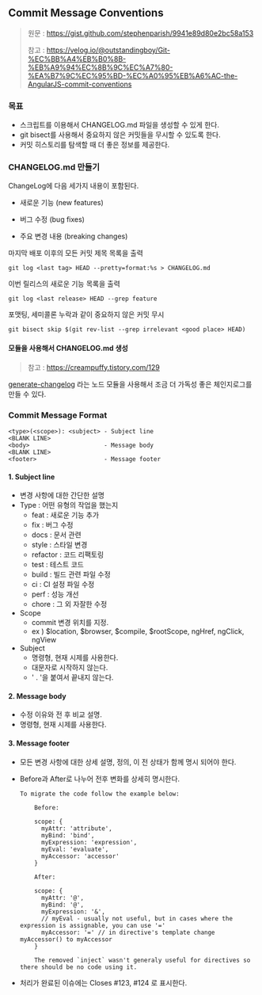 ## Commit Message Conventions

> 원문 : https://gist.github.com/stephenparish/9941e89d80e2bc58a153
>
> 참고 : https://velog.io/@outstandingboy/Git-%EC%BB%A4%EB%B0%8B-%EB%A9%94%EC%8B%9C%EC%A7%80-%EA%B7%9C%EC%95%BD-%EC%A0%95%EB%A6%AC-the-AngularJS-commit-conventions



### 목표

* 스크립트를 이용해서 CHANGELOG.md 파일을 생성할 수 있게 한다.
* git bisect를 사용해서 중요하지 않은 커밋들을 무시할 수 있도록 한다.
* 커밋 히스토리를 탐색할 때 더 좋은 정보를 제공한다. 



### CHANGELOG.md 만들기

ChangeLog에 다음 세가지 내용이 포함된다.

- 새로운 기능 (new features)

- 버그 수정 (bug fixes)

- 주요 변경 내용 (breaking changes)

  

마지막 배포 이후의 모든 커밋 제목 목록을 출력

`git log <last tag> HEAD --pretty=format:%s > CHANGELOG.md`

 이번 릴리스의 새로운 기능 목록을 출력

`git log <last release> HEAD --grep feature`

포맷팅, 세미콜론 누락과 같이 중요하지 않은 커밋 무시

`git bisect skip $(git rev-list --grep irrelevant <good place> HEAD)`



#### 모듈을 사용해서 CHANGELOG.md 생성

> 참고 : https://creampuffy.tistory.com/129

[generate-changelog](https://github.com/lob/generate-changelog) 라는 노드 모듈을 사용해서 조금 더 가독성 좋은 체인지로그를 만들 수 있다.



### Commit Message Format

~~~
<type>(<scope>): <subject> - Subject line
<BLANK LINE>               
<body>                     - Message body
<BLANK LINE>               
<footer>                   - Message footer
~~~



#### 1. Subject line

* 변경 사항에 대한 간단한 설명 
* Type : 어떤 유형의 작업을 했는지
  * feat : 새로운 기능 추가
  * fix : 버그 수정
  * docs : 문서 관련
  * style : 스타일 변경 
  * refactor : 코드 리팩토링
  * test : 테스트 코드
  * build : 빌드 관련 파일 수정
  * ci : CI 설정 파일 수정
  * perf : 성능 개선
  * chore : 그 외 자잘한 수정
* Scope
  * commit 변경 위치를 지정. 
  * ex )  $location, $browser, $compile, $rootScope, ngHref, ngClick, ngView
* Subject
  * 명령형, 현재 시제를 사용한다.
  * 대문자로 시작하지 않는다.
  * ' . '을 붙여서 끝내지 않는다. 

#### 2. Message body

* 수정 이유와 전 후 비교 설명.
* 명령형, 현재 시제를 사용한다.

#### 3. Message footer

* 모든 변경 사항에 대한 상세 설명, 정의, 이 전 상태가 함께 명시 되어야 한다.

* Before과 After로 나누어 전후 변화를 상세히 명시한다.

  ~~~
  To migrate the code follow the example below:
      
      Before:
      
      scope: {
        myAttr: 'attribute',
        myBind: 'bind',
        myExpression: 'expression',
        myEval: 'evaluate',
        myAccessor: 'accessor'
      }
      
      After:
      
      scope: {
        myAttr: '@',
        myBind: '@',
        myExpression: '&',
        // myEval - usually not useful, but in cases where the expression is assignable, you can use '='
        myAccessor: '=' // in directive's template change myAccessor() to myAccessor
      }
      
      The removed `inject` wasn't generaly useful for directives so there should be no code using it.
  ~~~

* 처리가 완료된 이슈에는 Closes #123, #124 로 표시한다.

